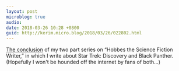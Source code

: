 ```yaml
---
layout: post
microblog: true
audio: 
date: 2018-03-26 10:28 +0800
guid: http://kerim.micro.blog/2018/03/26/022802.html
---
```

[The conclusion](https://anthrodendum.org/2018/03/25/hobbes-the-science-fiction-writer-part-ii/) of my two part series on “Hobbes the Science Fiction Writer,” in which I write about Star Trek: Discovery and Black Panther. (Hopefully I won't be hounded off the internet by fans of both…)
